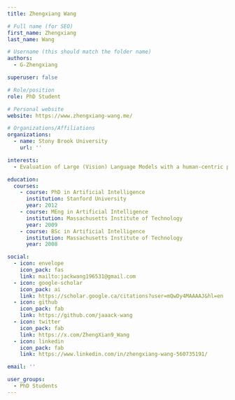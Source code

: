 ```yaml
---
title: Zhengxiang Wang

# Full name (for SEO)
first_name: Zhengxiang
last_name: Wang

# Username (this should match the folder name)
authors:
  - G-Zhengxiang

superuser: false

# Role/position
role: PhD Student

# Personal website
website: https://www.zhengxiang-wang.me/

# Organizations/Affiliations
organizations:
  - name: Stony Brook University
    url: ''

interests:
  - Evaluation of Large (Vision) Language Models with a human-centric perspective

education:
  courses:
    - course: PhD in Artificial Intelligence
      institution: Stanford University
      year: 2012
    - course: MEng in Artificial Intelligence
      institution: Massachusetts Institute of Technology
      year: 2009
    - course: BSc in Artificial Intelligence
      institution: Massachusetts Institute of Technology
      year: 2008

social:
  - icon: envelope
    icon_pack: fas
    link: mailto:jackwang196531@gmail.com
  - icon: google-scholar
    icon_pack: ai
    link: https://scholar.google.ca/citations?user=mQwDy4MAAAAJ&hl=en
  - icon: github
    icon_pack: fab
    link: https://github.com/jaaack-wang
  - icon: twitter
    icon_pack: fab
    link: https://x.com/ZhengXian9_Wang
  - icon: linkedin
    icon_pack: fab
    link: https://www.linkedin.com/in/zhengxiang-wang-560735191/

email: ''

user_groups:
  - PhD Students
---
```

